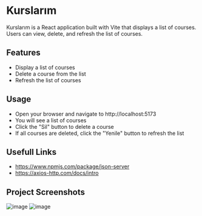 # Kurslarım

Kurslarım is a React application built with Vite that displays a list of courses. Users can view, delete, and refresh the list of courses.

## Features

- Display a list of courses
- Delete a course from the list
- Refresh the list of courses

## Usage
- Open your browser and navigate to http://localhost:5173
- You will see a list of courses
- Click the "Sil" button to delete a course
- If all courses are deleted, click the "Yenile" button to refresh the list

## Usefull Links
- https://www.npmjs.com/package/json-server
- https://axios-http.com/docs/intro

## Project Screenshots
![image](https://github.com/user-attachments/assets/94ef0836-96f9-4cec-901f-eed2ef7cbdb4)
![image](https://github.com/user-attachments/assets/a3efef63-d5a5-44ae-8975-0764add9890f)
